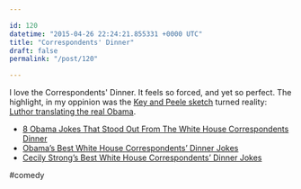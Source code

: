 ```yaml
---

id: 120
datetime: "2015-04-26 22:24:21.855331 +0000 UTC"
title: "Correspondents' Dinner"
draft: false
permalink: "/post/120"

---
```


I love the Correspondents' Dinner. It feels so forced, and yet so perfect. The highlight, in my oppinion was the [Key and Peele sketch](https://www.youtube.com/watch?v=-qv7k2_lc0M) turned reality: [Luthor translating the real Obama](https://www.youtube.com/watch?v=HkAK9QRe4ds).

  - [8 Obama Jokes That Stood Out From The White House Correspondents Dinner](http://www.npr.org/blogs/itsallpolitics/2015/04/26/402293168/7-obama-jokes-that-stood-out-from-the-white-house-correspondents-dinner)
 - [Obama’s Best White House Correspondents’ Dinner Jokes](http://www.vanityfair.com/news/2015/04/obama-whcd-jokes-2015)
 - [Cecily Strong’s Best White House Correspondents’ Dinner Jokes](http://www.vanityfair.com/news/2015/04/cecily-strong-whcd-jokes-2015)

#comedy

